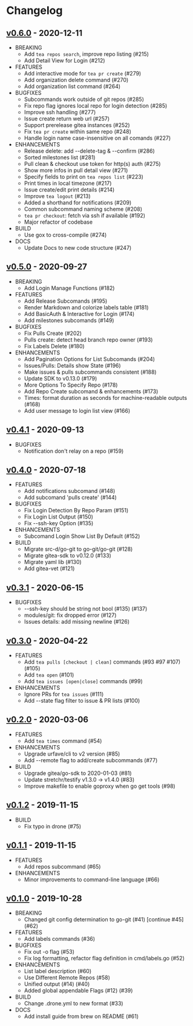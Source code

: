 # Changelog

## [v0.6.0](https://gitea.com/gitea/tea/releases/tag/v0.6.0) - 2020-12-11

* BREAKING
  * Add `tea repos search`, improve repo listing (#215)
  * Add Detail View for Login (#212)
* FEATURES
  * Add interactive mode for `tea pr create` (#279)
  * Add organization delete command (#270)
  * Add organization list command (#264)
* BUGFIXES
  * Subcommands work outside of git repos (#285)
  * Fix repo flag ignores local repo for login detection (#285)
  * Improve ssh handling (#277)
  * Issue create return web url (#257)
  * Support prerelease gitea instances (#252)
  * Fix `tea pr create` within same repo (#248)
  * Handle login name case-insensitive on all comands (#227)
* ENHANCEMENTS
  * Release delete: add --delete-tag & --confirm (#286)
  * Sorted milestones list (#281)
  * Pull clean & checkout use token for http(s) auth (#275)
  * Show more infos in pull detail view (#271)
  * Specify fields to print on `tea repos list` (#223)
  * Print times in local timezone (#217)
  * Issue create/edit print details (#214)
  * Improve `tea logout` (#213)
  * Added a shorthand for notifications (#209)
  * Common subcommand naming scheme (#208)
  * `tea pr checkout`: fetch via ssh if available (#192)
  * Major refactor of codebase
* BUILD
  * Use gox to cross-compile (#274)
* DOCS
  * Update Docs to new code structure (#247)

## [v0.5.0](https://gitea.com/gitea/tea/releases/tag/v0.5.0) - 2020-09-27

* BREAKING
  * Add Login Manage Functions (#182)
* FEATURES
  * Add Release Subcomands (#195)
  * Render Markdown and colorize labels table (#181)
  * Add BasicAuth & Interactive for Login (#174)
  * Add milestones subcomands (#149)
* BUGFIXES
  * Fix Pulls Create (#202)
  * Pulls create: detect head branch repo owner (#193)
  * Fix Labels Delete (#180)
* ENHANCEMENTS
  * Add Pagination Options for List Subcomands (#204)
  * Issues/Pulls: Details show State (#196)
  * Make issues & pulls subcommands consistent (#188)
  * Update SDK to v0.13.0 (#179)
  * More Options To Specify Repo (#178)
  * Add Repo Create subcomand & enhancements (#173)
  * Times: format duration as seconds for machine-readable outputs (#168)
  * Add user message to login list view (#166)

## [v0.4.1](https://gitea.com/gitea/tea/releases/tag/v0.4.1) - 2020-09-13

* BUGFIXES
  * Notification don't relay on a repo (#159)

## [v0.4.0](https://gitea.com/gitea/tea/pulls?q=&type=all&state=closed&milestone=1264) - 2020-07-18

* FEATURES
  * Add notifications subcomand (#148)
  * Add subcomand 'pulls create' (#144)
* BUGFIXES
  * Fix Login Detection By Repo Param (#151)
  * Fix Login List Output (#150)
  * Fix --ssh-key Option (#135)
* ENHANCEMENTS
  * Subcomand Login Show List By Default (#152)
* BUILD
  * Migrate src-d/go-git to go-git/go-git (#128)
  * Migrate gitea-sdk to v0.12.0 (#133)
  * Migrate yaml lib (#130)
  * Add gitea-vet (#121)

## [v0.3.1](https://gitea.com/gitea/tea/pulls?q=&type=all&state=closed&milestone=1265) - 2020-06-15

* BUGFIXES
  * --ssh-key should be string not bool (#135) (#137)
  * modules/git: fix dropped error (#127)
  * Issues details: add missing newline (#126)

## [v0.3.0](https://gitea.com/gitea/tea/pulls?q=&type=all&state=closed&milestone=1227) - 2020-04-22

* FEATURES
  * Add `tea pulls [checkout | clean]` commands (#93 #97 #107) (#105)
  * Add `tea open` (#101)
  * Add `tea issues [open|close]` commands (#99)
* ENHANCEMENTS
  * Ignore PRs for `tea issues` (#111)
  * Add --state flag filter to issue & PR lists (#100)

## [v0.2.0](https://gitea.com/gitea/tea/pulls?q=&type=all&state=closed&milestone=538) - 2020-03-06
* FEATURES
  * Add `tea times` command (#54)
* ENHANCEMENTS
  * Upgrade urfave/cli to v2 version (#85)
  * Add --remote flag to add/create subcommands (#77)
* BUILD
  * Upgrade gitea/go-sdk to 2020-01-03 (#81)
  * Update stretchr/testify v1.3.0 -> v1.4.0 (#83)
  * Improve makefile to enable goproxy when go get tools (#98)

## [v0.1.2](https://gitea.com/gitea/tea/pulls?q=&type=all&state=closed&milestone=59) - 2019-11-15
* BUILD
  * Fix typo in drone (#75)

## [v0.1.1](https://gitea.com/gitea/tea/pulls?q=&type=all&state=closed&milestone=59) - 2019-11-15
* FEATURES
  * Add repos subcommand (#65)
* ENHANCEMENTS
  * Minor improvements to command-line language (#66)

## [v0.1.0](https://gitea.com/gitea/tea/pulls?q=&type=all&state=closed&milestone=59) - 2019-10-28
* BREAKING
  * Changed git config determination to go-git (#41) [continue #45] (#62)
* FEATURES
  * Add labels commands (#36)
* BUGFIXES
  * Fix out -o flag (#53)
  * Fix log formatting, refactor flag definition in cmd/labels.go (#52)
* ENHANCEMENTS
  * List label description (#60)
  * Use Different Remote Repos (#58)
  * Unified output (#14) (#40)
  * Added global appendable Flags (#12) (#39)
* BUILD
  * Change .drone.yml to new format (#33)
* DOCS
  * Add install guide from brew on README (#61)
